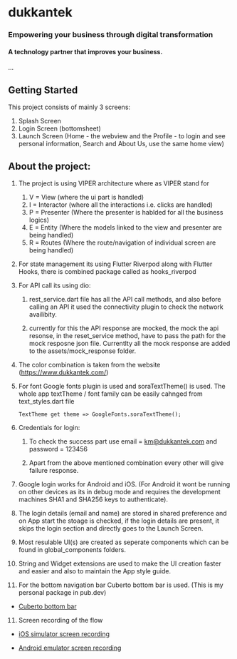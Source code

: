 # dukkantek
### Empowering your business through digital transformation
#### A technology partner that improves your business.

...
## Getting Started

This project consists of mainly 3 screens:
1. Splash Screen
2. Login Screen (bottomsheet)
3. Launch Screen (Home - the webview and the Profile - to login and see personal information, Search and About Us, use the same home view)

## About the project:

1. The project is using VIPER architecture where as VIPER stand for 
    1. V = View (where the ui part is handled)
    2. I = Interactor (where all the interactions i.e. clicks are handled)
    3. P = Presenter (Where the presenter is hablded for all the business logics)
    4. E = Entity (Where the models linked to the view and presenter are being handled)
    5. R = Routes (Where the route/navigation of individual screen are being handled)
    
2. For state management its using Flutter Riverpod along with Flutter Hooks, there is combined package called as hooks_riverpod

3. For API call its using dio: 
    1. rest_service.dart file has all the API call methods, and also before calling an API it used the connectivity plugin to check the network availibity. 

    2. currently for this the API response are mocked, the mock the api resonse, in the reset_service method, have to pass the path for the mock resposne json file. Currentlty all the mock response are added to the assets/mock_response folder. 

4. The color combination is taken from the website (https://www.dukkantek.com/)

5. For font Google fonts plugin is used and soraTextTheme() is used. The whole app textTheme / font family can be easily cahnged from text_styles.dart file 

    `TextTheme get theme => GoogleFonts.soraTextTheme();`

5. Credentials for login:
    1. To check the success part use email = km@dukkantek.com and password = 123456

    2. Apart from the above mentioned combination every other will give failure response. 

6. Google login works for Android and iOS. (For Android it wont be running on other devices as its in debug mode and requires the development machines SHA1 and SHA256 keys to authenticate). 

7. The login details (email and name) are stored in shared preference and on App start the stoage is checked, if the login details are present, it skips the login section and directly goes to the Launch Screen. 

8. Most resulable UI(s) are created as seperate components which can be found in global_components folders. 

9. String and Widget extensions are used to make the UI creation faster and easier and also to maintain the App style guide.

10. For the bottom navigation bar Cuberto bottom bar is used. (This is my personal package in pub.dev)
- [Cuberto bottom bar](https://pub.dev/packages/cuberto_bottom_bar)

11. Screen recording of the flow
- [iOS simulator screen recording](https://drive.google.com/file/d/1YBqbaeI6XvZavvNmDV5nvOZz41QJ2heg/view?usp=sharing)

- [Android emulator screen recording](https://drive.google.com/file/d/1i_MGGgV9L5nuIX2wKi5GC1NZ74c63C8-/view?usp=sharing)